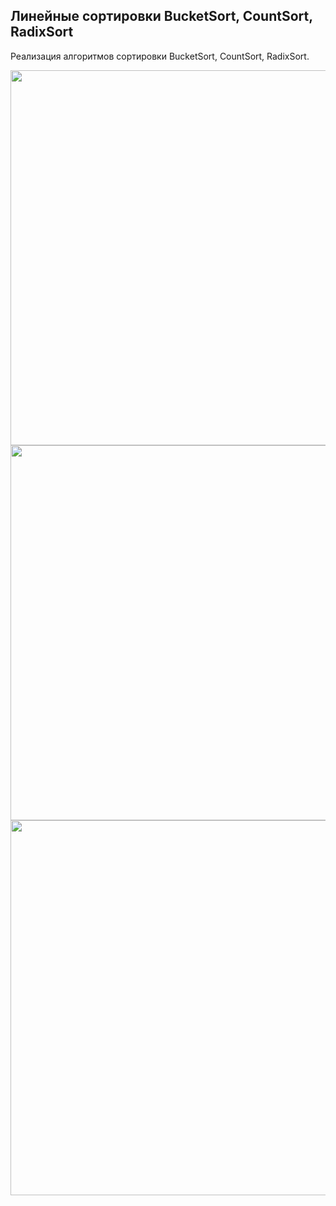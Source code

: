 <h2>Линейные сортировки BucketSort, CountSort, RadixSort</h2>
<p>Реализация алгоритмов сортировки BucketSort, CountSort, RadixSort.</p>
<img src="https://github.com/letov/data-structures-and-algorithms-course-solutions/blob/main/14-linear-sort/images/1.png?raw=true" width="600">
<img src="https://github.com/letov/data-structures-and-algorithms-course-solutions/blob/main/14-linear-sort/images/2.png?raw=true" width="600">
<img src="https://github.com/letov/data-structures-and-algorithms-course-solutions/blob/main/14-linear-sort/images/3.png?raw=true" width="600">
